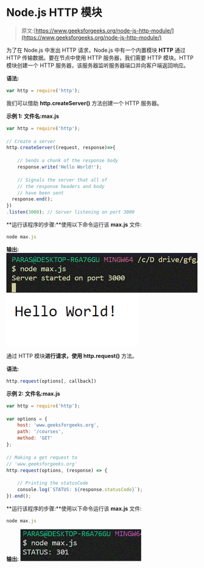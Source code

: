# Node.js HTTP 模块

> 原文:[https://www.geeksforgeeks.org/node-js-http-module/](https://www.geeksforgeeks.org/node-js-http-module/)

为了在 Node.js 中发出 HTTP 请求，Node.js 中有一个内置模块 **HTTP** 通过 HTTP 传输数据。要在节点中使用 HTTP 服务器，我们需要 HTTP 模块。HTTP 模块创建一个 HTTP 服务器，该服务器监听服务器端口并向客户端返回响应。

**语法:**

```js
var http = require('http');
```

我们可以借助 **http.createServer()** 方法创建一个 HTTP 服务器。

**示例 1:**
**文件名:max.js**

```js
var http = require('http');

// Create a server
http.createServer((request, response)=>{

    // Sends a chunk of the response body
    response.write('Hello World!');

    // Signals the server that all of
    // the response headers and body 
    // have been sent
  response.end();
})
.listen(3000); // Server listening on port 3000
```

**运行该程序的步骤:**使用以下命令运行该 **max.js** 文件:

```js
node max.js
```

**输出:**
![f](img/3d5ad29de3683e0eee1a06e6d09db403.png)
![d](img/105cd96f045293812424b60e680e82af.png)

通过 HTTP 模块**进行请求，使用 http.request()** 方法。

**语法:**

```js
http.request(options[, callback])
```

**示例 2:**
**文件名:max.js**

```js
var http = require('http');

var options = {
    host: 'www.geeksforgeeks.org',
    path: '/courses',
    method: 'GET'
};

// Making a get request to 
// 'www.geeksforgeeks.org'
http.request(options, (response) => {

    // Printing the statusCode
    console.log(`STATUS: ${response.statusCode}`);
}).end();
```

**运行该程序的步骤:**使用以下命令运行该 **max.js** 文件:

```js
node max.js
```

**输出:**
![d](img/4c8941c11bed0aa6ca90c651d95741c0.png)